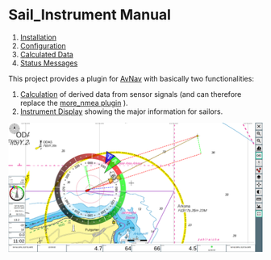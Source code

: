# Sail_Instrument Manual

1. [Installation](1-Installation.md)
1. [Configuration](2-Configuration.md)
1. [Calculated Data](3-Calculated-Data.md)
1. [Status Messages](4-Plugin-Status.md)

This project provides a plugin for [AvNav](https://www.wellenvogel.net/software/avnav/docs/beschreibung.html?lang=en) with basically two functionalities:

1. [Calculation](3-Calculated-Data.md) of derived data from sensor signals (and can therefore replace the [more_nmea plugin](https://github.com/kdschmidt1/avnav-more-nmea-plugin) ).
2. [Instrument Display](2-Configuration.md#sail_instrument_overlay) showing the major information for sailors.

![sail_instrument in AvNav](Images/nav-both.png)